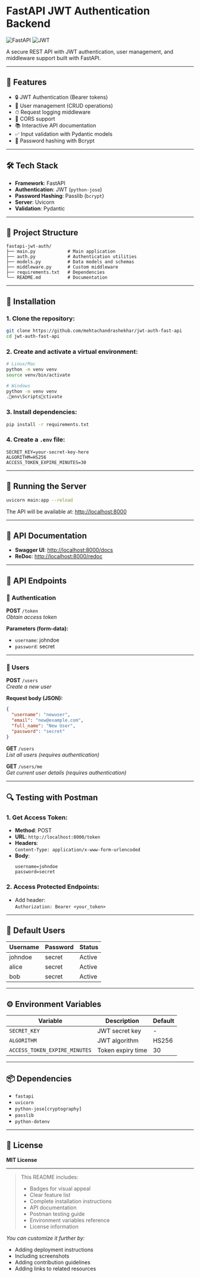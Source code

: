 # FastAPI JWT Authentication Backend

![FastAPI](https://img.shields.io/badge/FastAPI-005571?style=for-the-badge&logo=fastapi)
![JWT](https://img.shields.io/badge/JWT-black?style=for-the-badge&logo=JSON%20web%20tokens)

A secure REST API with JWT authentication, user management, and middleware support built with FastAPI.

---

## 🚀 Features

- 🔒 JWT Authentication (Bearer tokens)
- 👥 User management (CRUD operations)
- ⏱ Request logging middleware
- 🔄 CORS support
- 📚 Interactive API documentation
- ✅ Input validation with Pydantic models
- 🔐 Password hashing with Bcrypt

---

## 🛠 Tech Stack

- **Framework**: FastAPI
- **Authentication**: JWT (`python-jose`)
- **Password Hashing**: Passlib (`bcrypt`)
- **Server**: Uvicorn
- **Validation**: Pydantic

---

## 📁 Project Structure

```
fastapi-jwt-auth/
├── main.py            # Main application
├── auth.py            # Authentication utilities
├── models.py          # Data models and schemas
├── middleware.py      # Custom middleware
├── requirements.txt   # Dependencies
└── README.md          # Documentation
```

---

## 🧰 Installation

### 1. Clone the repository:
```bash
git clone https://github.com/mehtachandrashekhar/jwt-auth-fast-api
cd jwt-auth-fast-api
```

### 2. Create and activate a virtual environment:
```bash
# Linux/Mac
python -m venv venv
source venv/bin/activate

# Windows
python -m venv venv
.env\Scriptsctivate
```

### 3. Install dependencies:
```bash
pip install -r requirements.txt
```

### 4. Create a `.env` file:
```env
SECRET_KEY=your-secret-key-here
ALGORITHM=HS256
ACCESS_TOKEN_EXPIRE_MINUTES=30
```

---

## 🚦 Running the Server

```bash
uvicorn main:app --reload
```

The API will be available at: [http://localhost:8000](http://localhost:8000)

---

## 📖 API Documentation

- **Swagger UI**: [http://localhost:8000/docs](http://localhost:8000/docs)
- **ReDoc**: [http://localhost:8000/redoc](http://localhost:8000/redoc)

---

## 🔌 API Endpoints

### 🔐 Authentication

**POST** `/token`  
_Obtain access token_

**Parameters (form-data):**
- `username`: johndoe  
- `password`: secret

---

### 👤 Users

**POST** `/users`  
_Create a new user_

**Request body (JSON):**
```json
{
  "username": "newuser",
  "email": "new@example.com",
  "full_name": "New User",
  "password": "secret"
}
```

**GET** `/users`  
_List all users (requires authentication)_

**GET** `/users/me`  
_Get current user details (requires authentication)_

---

## 🔍 Testing with Postman

### 1. Get Access Token:
- **Method**: POST  
- **URL**: `http://localhost:8000/token`  
- **Headers**:  
  `Content-Type: application/x-www-form-urlencoded`  
- **Body**:  
  ```
  username=johndoe
  password=secret
  ```

### 2. Access Protected Endpoints:
- Add header:  
  `Authorization: Bearer <your_token>`

---

## 👥 Default Users

| Username | Password | Status |
|----------|----------|--------|
| johndoe  | secret   | Active |
| alice    | secret   | Active |
| bob      | secret   | Active |

---

## ⚙️ Environment Variables

| Variable                     | Description         | Default |
|-----------------------------|---------------------|---------|
| `SECRET_KEY`                | JWT secret key      | -       |
| `ALGORITHM`                 | JWT algorithm       | HS256   |
| `ACCESS_TOKEN_EXPIRE_MINUTES` | Token expiry time | 30      |

---

## 📦 Dependencies

- `fastapi`
- `uvicorn`
- `python-jose[cryptography]`
- `passlib`
- `python-dotenv`

---

## 📄 License

**MIT License**

---

> This README includes:
> - Badges for visual appeal  
> - Clear feature list  
> - Complete installation instructions  
> - API documentation  
> - Postman testing guide  
> - Environment variables reference  
> - License information  

_You can customize it further by:_
- Adding deployment instructions  
- Including screenshots  
- Adding contribution guidelines  
- Adding links to related resources
